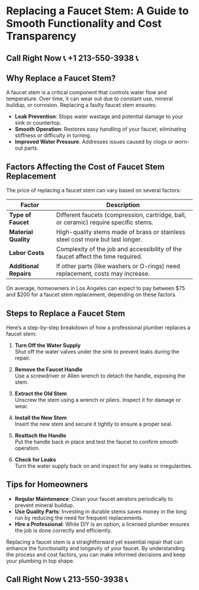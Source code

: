 # Replacing a Faucet Stem: A Guide to Smooth Functionality and Cost Transparency

## Call Right Now 📞 +1 213-550-3938 📞

## Why Replace a Faucet Stem?

A faucet stem is a critical component that controls water flow and temperature. Over time, it can wear out due to constant use, mineral buildup, or corrosion. Replacing a faulty faucet stem ensures:

- **Leak Prevention**: Stops water wastage and potential damage to your sink or countertop.  
- **Smooth Operation**: Restores easy handling of your faucet, eliminating stiffness or difficulty in turning.  
- **Improved Water Pressure**: Addresses issues caused by clogs or worn-out parts.  

## Factors Affecting the Cost of Faucet Stem Replacement

The price of replacing a faucet stem can vary based on several factors:

| **Factor**               | **Description**                                                                 |
|---------------------------|---------------------------------------------------------------------------------|
| **Type of Faucet**        | Different faucets (compression, cartridge, ball, or ceramic) require specific stems. |
| **Material Quality**      | High-quality stems made of brass or stainless steel cost more but last longer.   |
| **Labor Costs**           | Complexity of the job and accessibility of the faucet affect the time required. |
| **Additional Repairs**    | If other parts (like washers or O-rings) need replacement, costs may increase.  |

On average, homeowners in Los Angeles can expect to pay between $75 and $200 for a faucet stem replacement, depending on these factors.

## Steps to Replace a Faucet Stem

Here’s a step-by-step breakdown of how a professional plumber replaces a faucet stem:

1. **Turn Off the Water Supply**  
   Shut off the water valves under the sink to prevent leaks during the repair.

2. **Remove the Faucet Handle**  
   Use a screwdriver or Allen wrench to detach the handle, exposing the stem.

3. **Extract the Old Stem**  
   Unscrew the stem using a wrench or pliers. Inspect it for damage or wear.

4. **Install the New Stem**  
   Insert the new stem and secure it tightly to ensure a proper seal.

5. **Reattach the Handle**  
   Put the handle back in place and test the faucet to confirm smooth operation.

6. **Check for Leaks**  
   Turn the water supply back on and inspect for any leaks or irregularities.

## Tips for Homeowners

- **Regular Maintenance**: Clean your faucet aerators periodically to prevent mineral buildup.  
- **Use Quality Parts**: Investing in durable stems saves money in the long run by reducing the need for frequent replacements.  
- **Hire a Professional**: While DIY is an option, a licensed plumber ensures the job is done correctly and efficiently.  

Replacing a faucet stem is a straightforward yet essential repair that can enhance the functionality and longevity of your faucet. By understanding the process and cost factors, you can make informed decisions and keep your plumbing in top shape.
## Call Right Now 📞 213-550-3938 📞